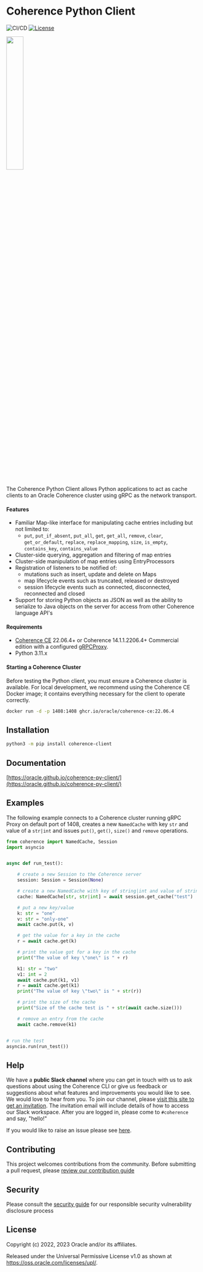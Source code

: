 # Coherence Python Client

![CI/CD](https://github.com/oracle/coherence-py-client/actions/workflows/validate.yml/badge.svg)
[![License](http://img.shields.io/badge/license-UPL%201.0-blue.svg)](https://oss.oracle.com/licenses/upl/)

<img src=https://oracle.github.io/coherence/assets/images/logo-red.png width="30%"><img>

The Coherence Python Client allows Python applications to act as cache clients to an Oracle Coherence cluster using gRPC as the network transport.

#### Features
* Familiar Map-like interface for manipulating cache entries including but not limited to:
    * `put`, `put_if_absent`, `put_all`, `get`, `get_all`, `remove`, `clear`, `get_or_default`, `replace`, `replace_mapping`, `size`, `is_empty`, `contains_key`, `contains_value`
* Cluster-side querying, aggregation and filtering of map entries
* Cluster-side manipulation of map entries using EntryProcessors
* Registration of listeners to be notified of:
    * mutations such as insert, update and delete on Maps
    * map lifecycle events such as truncated, released or destroyed
    * session lifecycle events such as connected, disconnected, reconnected and closed
* Support for storing Python objects as JSON as well as the ability to serialize to Java objects on the server for access from other Coherence language API's

#### Requirements
* [Coherence CE](https://github.com/oracle/coherence) 22.06.4+ or Coherence 14.1.1.2206.4+ Commercial edition with a configured [gRPCProxy](https://docs.oracle.com/en/middleware/standalone/coherence/14.1.1.2206/develop-remote-clients/using-coherence-grpc-server.html).
* Python 3.11.x


#### Starting a Coherence Cluster

Before testing the Python client, you must ensure a Coherence cluster is available.
For local development, we recommend using the Coherence CE Docker image; it contains
everything necessary for the client to operate correctly.

```bash
docker run -d -p 1408:1408 ghcr.io/oracle/coherence-ce:22.06.4
```

## Installation

```bash
python3 -m pip install coherence-client
```

## Documentation

[https://oracle.github.io/coherence-py-client/](https://oracle.github.io/coherence-py-client/)

## Examples

The following example connects to a Coherence cluster running gRPC Proxy on default
port of 1408, creates a new `NamedCache` with key `str` and value of a `str|int` and
issues `put()`, `get()`, `size()` and `remove` operations.

```python
from coherence import NamedCache, Session
import asyncio


async def run_test():

    # create a new Session to the Coherence server
    session: Session = Session(None)

    # create a new NamedCache with key of string|int and value of string|int
    cache: NamedCache[str, str|int] = await session.get_cache("test")

    # put a new key/value
    k: str = "one"
    v: str = "only-one"
    await cache.put(k, v)

    # get the value for a key in the cache
    r = await cache.get(k)

    # print the value got for a key in the cache
    print("The value of key \"one\" is " + r)

    k1: str = "two"
    v1: int = 2
    await cache.put(k1, v1)
    r = await cache.get(k1)
    print("The value of key \"two\" is " + str(r))

    # print the size of the cache
    print("Size of the cache test is " + str(await cache.size()))

    # remove an entry from the cache
    await cache.remove(k1)


# run the test
asyncio.run(run_test())
```
## Help

We have a **public Slack channel** where you can get in touch with us to ask questions about using the Coherence CLI
or give us feedback or suggestions about what features and improvements you would like to see. We would love
to hear from you. To join our channel,
please [visit this site to get an invitation](https://join.slack.com/t/oraclecoherence/shared_invite/enQtNzcxNTQwMTAzNjE4LTJkZWI5ZDkzNGEzOTllZDgwZDU3NGM2YjY5YWYwMzM3ODdkNTU2NmNmNDFhOWIxMDZlNjg2MzE3NmMxZWMxMWE).
The invitation email will include details of how to access our Slack
workspace.  After you are logged in, please come to `#coherence` and say, "hello!"

If you would like to raise an issue please see [here](https://github.com/oracle/coherence-py-client/issues/new/choose).

## Contributing

This project welcomes contributions from the community. Before submitting a pull request, please [review our contribution guide](./CONTRIBUTING.md)

## Security

Please consult the [security guide](./SECURITY.md) for our responsible security vulnerability disclosure process

## License

Copyright (c) 2022, 2023 Oracle and/or its affiliates.

Released under the Universal Permissive License v1.0 as shown at
<https://oss.oracle.com/licenses/upl/>.
